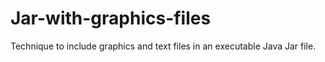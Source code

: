# Jar-with-graphics-files
 Technique to include graphics and text files in an executable Java Jar file.
